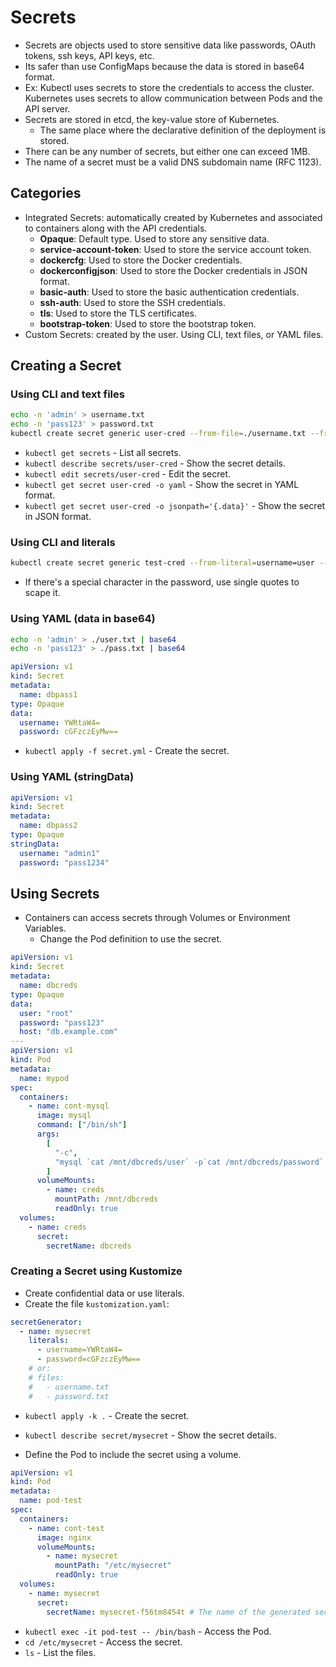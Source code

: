 # Secrets

- Secrets are objects used to store sensitive data like passwords, OAuth tokens, ssh keys, API keys, etc.
- Its safer than use ConfigMaps because the data is stored in base64 format.
- Ex:
  Kubectl uses secrets to store the credentials to access the cluster.
  Kubernetes uses secrets to allow communication between Pods and the API server.
- Secrets are stored in etcd, the key-value store of Kubernetes.
  - The same place where the declarative definition of the deployment is stored.
- There can be any number of secrets, but either one can exceed 1MB.
- The name of a secret must be a valid DNS subdomain name (RFC 1123).

## Categories

- Integrated Secrets: automatically created by Kubernetes and associated to containers along with the API credentials.
  - **Opaque**: Default type. Used to store any sensitive data.
  - **service-account-token**: Used to store the service account token.
  - **dockercfg**: Used to store the Docker credentials.
  - **dockerconfigjson**: Used to store the Docker credentials in JSON format.
  - **basic-auth**: Used to store the basic authentication credentials.
  - **ssh-auth**: Used to store the SSH credentials.
  - **tls**: Used to store the TLS certificates.
  - **bootstrap-token**: Used to store the bootstrap token.
- Custom Secrets: created by the user. Using CLI, text files, or YAML files.

## Creating a Secret

### Using CLI and text files

```sh
echo -n 'admin' > username.txt
echo -n 'pass123' > password.txt
kubectl create secret generic user-cred --from-file=./username.txt --from-file=./password.txt # Opaque type
```

- `kubectl get secrets` - List all secrets.
- `kubectl describe secrets/user-cred` - Show the secret details.
- `kubectl edit secrets/user-cred` - Edit the secret.
- `kubectl get secret user-cred -o yaml` - Show the secret in YAML format.
- `kubectl get secret user-cred -o jsonpath='{.data}'` - Show the secret in JSON format.

### Using CLI and literals

```sh
kubectl create secret generic test-cred --from-literal=username=user --from-literal=password=pass321
```

- If there's a special character in the password, use single quotes to scape it.

### Using YAML (data in base64)

```sh
echo -n 'admin' > ./user.txt | base64
echo -n 'pass123' > ./pass.txt | base64
```

```yaml
apiVersion: v1
kind: Secret
metadata:
  name: dbpass1
type: Opaque
data:
  username: YWRtaW4=
  password: cGFzczEyMw==
```

- `kubectl apply -f secret.yml` - Create the secret.

### Using YAML (stringData)

```yaml
apiVersion: v1
kind: Secret
metadata:
  name: dbpass2
type: Opaque
stringData:
  username: "admin1"
  password: "pass1234"
```

## Using Secrets

- Containers can access secrets through Volumes or Environment Variables.
  - Change the Pod definition to use the secret.

```yaml
apiVersion: v1
kind: Secret
metadata:
  name: dbcreds
type: Opaque
data:
  user: "root"
  password: "pass123"
  host: "db.example.com"
---
apiVersion: v1
kind: Pod
metadata:
  name: mypod
spec:
  containers:
    - name: cont-mysql
      image: mysql
      command: ["/bin/sh"]
      args:
        [
          "-c",
          "mysql `cat /mnt/dbcreds/user` -p`cat /mnt/dbcreds/password` -h`cat /mnt/dbcreds/host`",
        ]
      volumeMounts:
        - name: creds
          mountPath: /mnt/dbcreds
          readOnly: true
  volumes:
    - name: creds
      secret:
        secretName: dbcreds
```

### Creating a Secret using Kustomize

- Create confidential data or use literals.
- Create the file `kustomization.yaml`:

```yaml
secretGenerator:
  - name: mysecret
    literals:
      - username=YWRtaW4=
      - password=cGFzczEyMw==
    # or:
    # files:
    #   - username.txt
    #   - password.txt
```

- `kubectl apply -k .` - Create the secret.
- `kubectl describe secret/mysecret` - Show the secret details.

- Define the Pod to include the secret using a volume.

```yaml
apiVersion: v1
kind: Pod
metadata:
  name: pod-test
spec:
  containers:
    - name: cont-test
      image: nginx
      volumeMounts:
        - name: mysecret
          mountPath: "/etc/mysecret"
          readOnly: true
  volumes:
    - name: mysecret
      secret:
        secretName: mysecret-f56tm8454t # The name of the generated secret
```

- `kubectl exec -it pod-test -- /bin/bash` - Access the Pod.
- `cd /etc/mysecret` - Access the secret.
- `ls` - List the files.
